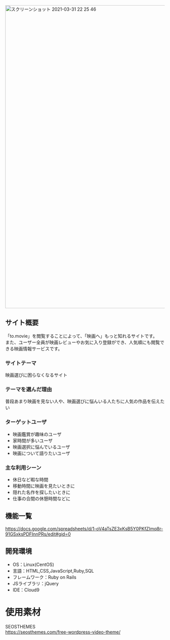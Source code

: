 <img width="956" alt="スクリーンショット 2021-03-31 22 25 46" src="https://user-images.githubusercontent.com/76623704/113151507-1d453780-9270-11eb-83f9-7efb11a7e9fd.png">

## サイト概要
「to.movie」を閲覧することによって、「映画へ」もっと知れるサイトです。  
また、ユーザー全員が映画レビューやお気に入り登録ができ、人気順にも閲覧できる映画情報サービスです。


### サイトテーマ
映画選びに困らなくなるサイト

### テーマを選んだ理由
普段あまり映画を見ない人や、映画選びに悩んいる人たちに人気の作品を伝えたい

### ターゲットユーザ
- 映画鑑賞が趣味のユーザ
- 家時間が多いユーザ
- 映画選択に悩んでいるユーザ
- 映画について語りたいユーザ

### 主な利用シーン
- 休日など暇な時間
- 移動時間に映画を見たいときに
- 隠れた名作を探したいときに
- 仕事の合間の休憩時間などに

## 機能一覧
 https://docs.google.com/spreadsheets/d/1-oV4aTsZE3xKsB5Y0PKfZImq8r-91GSxksPDFInnPRs/edit#gid=0 

## 開発環境
- OS：Linux(CentOS)
- 言語：HTML,CSS,JavaScript,Ruby,SQL
- フレームワーク：Ruby on Rails
- JSライブラリ：jQuery
- IDE：Cloud9

# 使用素材
SEOSTHEMES  
https://seosthemes.com/free-wordpress-video-theme/
